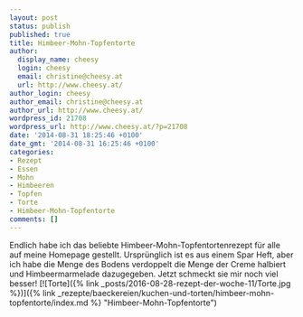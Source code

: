 ```yaml
---
layout: post
status: publish
published: true
title: Himbeer-Mohn-Topfentorte
author:
  display_name: cheesy
  login: cheesy
  email: christine@cheesy.at
  url: http://www.cheesy.at/
author_login: cheesy
author_email: christine@cheesy.at
author_url: http://www.cheesy.at/
wordpress_id: 21708
wordpress_url: http://www.cheesy.at/?p=21708
date: '2014-08-31 18:25:46 +0100'
date_gmt: '2014-08-31 16:25:46 +0100'
categories:
- Rezept
- Essen
- Mohn
- Himbeeren
- Topfen
- Torte
- Himbeer-Mohn-Topfentorte
comments: []
---
```

Endlich habe ich das beliebte Himbeer-Mohn-Topfentortenrezept für alle auf meine Homepage gestellt. Ursprünglich ist es aus einem Spar Heft, aber ich habe die Menge des Bodens verdoppelt die Menge der Creme halbiert und Himbeermarmelade dazugegeben. Jetzt schmeckt sie mir noch viel besser!
[![Torte]({% link _posts/2016-08-28-rezept-der-woche-11/Torte.jpg %})]({% link _rezepte/baeckereien/kuchen-und-torten/himbeer-mohn-topfentorte/index.md %} "Himbeer-Mohn-Topfentorte")
